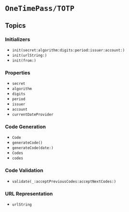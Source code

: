 # ``OneTimePass/TOTP``

## Topics

### Initializers
- ``init(secret:algorithm:digits:period:issuer:account:)``
- ``init(urlString:)``
- ``init(from:)``

### Properties
- ``secret``
- ``algorithm``
- ``digits``
- ``period``
- ``issuer``
- ``account``
- ``currentDateProvider``

### Code Generation
- ``Code``
- ``generateCode()``
- ``generateCode(date:)``
- ``Codes``
- ``codes``

### Code Validation
- ``validate(_:acceptPreviousCodes:acceptNextCodes:)``

### URL Representation
- ``urlString``
